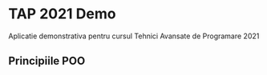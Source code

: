 # TAP 2021 Demo

Aplicatie demonstrativa pentru cursul Tehnici Avansate de Programare 2021

## Principiile POO

